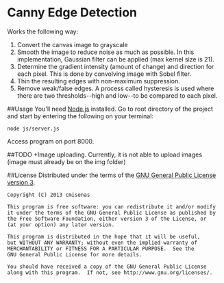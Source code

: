 Canny Edge Detection
====================
Works the following way:

1. Convert the canvas image to grayscale
2. Smooth the image to reduce noise as much as possible. 
In this implementation, Gaussian filter can be applied (max kernel size is 21).
3. Determine the gradient intensity (amount of change) and direction for each pixel.
This is done by convolving image with Sobel filter.
4. Thin the resulting edges with non-maximum suppression.
5. Remove weak/false edges. 
A process called hysteresis is used where there are two thresholds--high and low--to be compared to each pixel.

##Usage
You'll need [Node.js](http://nodejs.org/) installed.
Go to root directory of the project and start by entering the following on your terminal:
```
node js/server.js
```
Access program on port 8000.

##TODO
+Image uploading.
Currently, it is not able to upload images (image must already be on the img folder)


##License
Distributed under the terms of the [GNU General Public License version 3](http://www.gnu.org/copyleft/gpl.html).

```
Copyright (C) 2013 cmisenas 

This program is free software: you can redistribute it and/or modify
it under the terms of the GNU General Public License as published by
the Free Software Foundation, either version 3 of the License, or
(at your option) any later version.

This program is distributed in the hope that it will be useful,
but WITHOUT ANY WARRANTY; without even the implied warranty of
MERCHANTABILITY or FITNESS FOR A PARTICULAR PURPOSE.  See the
GNU General Public License for more details.

You should have received a copy of the GNU General Public License
along with this program.  If not, see http://www.gnu.org/licenses/.
```

